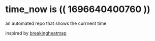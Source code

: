 # time_now is (( 1696640400760 ))

an automated repo that shows the currnent time

inspired by [breakingheatmap](https://github.com/breakingheatmap/breakingheatmap)